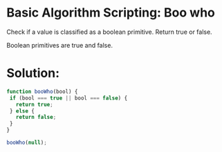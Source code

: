 # Basic Algorithm Scripting: Boo who
Check if a value is classified as a boolean primitive. Return true or false.

Boolean primitives are true and false.
# Solution:
```javascript
function booWho(bool) {
 if (bool === true || bool === false) {
   return true;
 } else {
   return false;
 }
}

booWho(null);
```